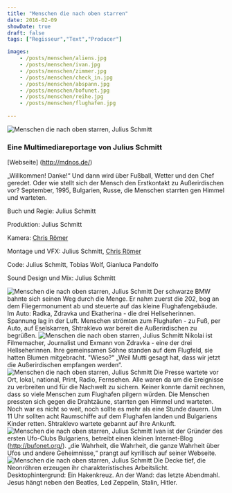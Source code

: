 ```yaml
---
title: "Menschen die nach oben starren"
date: 2016-02-09
showDate: true
draft: false
tags: ["Regisseur","Text","Producer"]

images:
    - /posts/menschen/aliens.jpg
    - /posts/menschen/ivan.jpg
    - /posts/menschen/zimmer.jpg
    - /posts/menschen/check_in.jpg
    - /posts/menschen/abspann.jpg
    - /posts/menschen/bofunet.jpg
    - /posts/menschen/reihe.jpg
    - /posts/menschen/flughafen.jpg
    
---
```


![Menschen die nach oben starren, Julius Schmitt](/posts/menschen/reihe.jpg)

### Eine Multimediareportage von Julius Schmitt

[Webseite] (http://mdnos.de/)


„Willkommen! Danke!“ Und dann wird über Fußball, Wetter und den Chef geredet. Oder wie stellt sich der Mensch den Erstkontakt zu Außerirdischen vor? September, 1995, Bulgarien, Russe, die Menschen starrten gen Himmel und warteten.

Buch und Regie:
Julius Schmitt

Produktion:
Julius Schmitt

Kamera:
<a href="https://chrisroemer.de/" target="_blank">Chris Römer</a>

Montage und VFX:
Julius Schmitt, <a href="https://chrisroemer.de/" target="_blank">Chris Römer</a>

Code:
Julius Schmitt, Tobias Wolf, Gianluca Pandolfo

Sound Design und Mix:
Julius Schmitt

![Menschen die nach oben starren, Julius Schmitt](/posts/menschen/check_in.jpg)
Der schwarze BMW bahnte sich seinen Weg durch die Menge. Er nahm zuerst die 202, bog an dem Fliegermonument ab und steuerte auf das kleine Flughafengebäude. Im Auto: Radka, Zdravka und Ekatherina - die drei Hellseherinnen. Spannung lag in der Luft. Menschen strömten zum Flughafen - zu Fuß, per Auto, auf Eselskarren, Shtraklevo war bereit die Außerirdischen zu begrüßen. 
![Menschen die nach oben starren, Julius Schmitt](/posts/menschen/danke.jpg)
Nikolai ist Filmemacher, Journalist und Exmann von Zdravka - eine der drei Hellseherinnen. Ihre gemeinsamen Söhne standen auf dem Flugfeld, sie hatten Blumen mitgebracht. "Wieso?"
„Weil Mutti gesagt hat, dass wir jetzt die Außerirdischen empfangen werden“.
![Menschen die nach oben starren, Julius Schmitt](/posts/menschen/flughafen.jpg)
Die Presse wartete vor Ort, lokal, national, Print, Radio, Fernsehen. Alle waren da um die Ereignisse zu verbreiten und für die Nachwelt zu sichern. Keiner konnte damit rechnen, dass so viele Menschen zum Flughafen
pilgern würden. Die Menschen pressten sich gegen die Drahtzäune, starrten gen Himmel und warteten. Noch war es nicht so weit, noch sollte es mehr als eine Stunde dauern. Um 11 Uhr sollten acht Raumschiffe auf dem Flughafen landen und Bulgariens Kinder retten. Shtraklevo wartete gebannt auf ihre Ankunft.
![Menschen die nach oben starren, Julius Schmitt](/posts/menschen/ivan.jpg)
Ivan ist der Gründer des ersten Ufo-Clubs Bulgariens, betreibt einen kleinen Internet-Blog (http://bufonet.org/). „die Wahrheit, die Wahrheit, die ganze Wahrheit über Ufos und andere Geheimnisse,“ prangt auf kyrillisch auf seiner Webseite.
![Menschen die nach oben starren, Julius Schmitt](/posts/menschen/zimmer.jpg)
Die Decke tief, die Neonröhren erzeugen ihr charakteristisches Arbeitslicht. Desktophintergrund: Ein Hakenkreuz.
An der Wand: das letzte Abendmahl. Jesus hängt neben den Beatles, Led Zeppelin, Stalin, Hitler.


